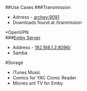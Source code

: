 <!-- --- title: Archey -->
##Use Cases
###Transmission  
* Adrress - [archey:9091 ](http://archey:9091/transmission/web/#upload )  
* Downloads found at /tranmission


*OpenVPN  
###[Emby Server](/Archey/Emby)
* Address - [192.168.1.2:8096/](http://192.168.1.2:8096/web/home.html)  
* Samba  

#Sorage  
* iTunes Music  
* Comics for YAC Comic Reader  
* Movies ant TV for Emby  